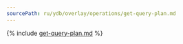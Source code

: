 ```yaml
---
sourcePath: ru/ydb/overlay/operations/get-query-plan.md
---
```


{% include [get-query-plan.md](_includes/get-query-plan.md) %}

